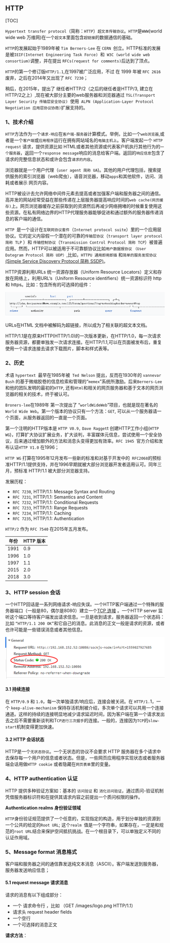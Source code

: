 ## HTTP

[TOC]

`Hypertext transfer protocol`（简称：`HTTP`）`超文本传输协议`。`HTTP`是`WWW`(world wide web 万维网)在一个`超文本`里面包含`超链接`的数据通信的基础。

`HTTP`的发展起始于1989年被 `Tim Berners-Lee` 在 `CERN `创立。HTTP标准的发展是被`IEIF(Internet Engineering Task Force) `和` W3C (world wide web consortium)`调整，并在提出 `RFCs(request for comments)`后达到了顶点。

`HTTP`的第一个修订版`HTTP/1.1`,在1997被广泛应用，不过 在 1999 年被 `RFC 2616`废弃，之后在2014年又出现了 `RFC 7230`；

稍后，在2015年，提出了 继任者HTTP/2（之后的继任者是HTTP/3, 建立在 HTTP/2之上）,现在被大部分主要的web服务器和浏览器通过 `TSL(Transport Layer Security 传输层安全协议) `使用` ALPN (Application-Layer Protocol Negotiation 应用层协议协商)`扩展支持的。

### 1、技术介绍

`HTTP`方法作为一个`请求-响应`在`客户端-服务器`计算模式。举例，比如一个`web浏览器`,或者是一个`客户端`或`应用程序`运行在拥有网站域名的`电脑主机上`。客户端发起一个 `HTTP request` 请求，提供资源比如 HTML或者其他资源或代表客户机执行其他行为的`一个服务器`，返回一个`response message`响应的消息给客户端。返回的`响应信息`包含了请求的完整信息状态和或许会包含`请求的内容`。

浏览器就是一个用户代理（`user agent 简称 UA`)。其他的用户代理包括，搜索提供服务的索引浏览器（web爬虫），语音浏览器，移动`apps`和其他软件，访问、消耗或者展示 网页内容。

HTTP被设计去允许网络中间件元素去提高或者加强客户端和服务器之间的通信。高并发的网站经常受益在那些传递在上层服务器提高响应时间的`web cache(网页缓存)`上。网页浏览器缓存之前获取到的资源然后再减少网络拥堵的时候重复使用这些资源。在私有网络边界的HTTP代理服务器能够促进和通过额外的服务器传递消息的客户端的通信。

`HTTP `是一个设计在`互联网协议套件`（`Internet protocol suite`）里的一个应用层协议。它的定义内容假一个潜在的可靠的`传输层协议`（`transport layer protocol 简称 TLP` ）和 `传输控制协议`（`Transmission Control Protocol 简称 TCP`）被普遍应用。然而，HTTP可以被适用于不可靠额协议比如`用户数据报协议` `（User Dategram Protocol 简称 UDP）`,比如，`HTTPU 通用即用即插` 和`简单的服务发现协议` [(Simple Service  Discovery Protocol 简称 SSDP)](https://en.wikipedia.org/wiki/Simple_Service_Discovery_Protocol)。

HTTP资源利用URLs 统一资源存放器（Uniform Resource Locators）定义和存放在网络上，利用URL‘s（Uniform Resource identifiers）统一资源标识符 http 和 https。比如：包含所有的可选择的组件：

![](assets/1559022847926.png)

URLs在HTML 文档中被解码为超链接，所以成为了相关联的超文本文档。

HTTP/1.1是在原来HTTP(HTTP/1.0)的一次版本更新，在HTTP/1.0，每一次请求服务器资源，都要单独发一次请求连接。在HTTP/1.1,可以在页面被发布后，重复使用一个请求连接去请求下载图片，脚本和样式表等。

### 2、历史

术语 `hypertext `最早在1985年被` Ted Nelson` 提出，反而在1930年的 `vannevar Bush` 的基于微缩胶卷的信息检索和管理的“`memex`”系统所激励。后来` Berners-Lee `和他的团队发明的最初的`HTTP`, 还有`Html`和相关的网页服务器和基于文本的网页浏览器的相关的技术，终于被认可。

`Broners-lee`在1989年 第一次提出了 “`worldWideWeb`”项目，也就是现在著名的 `World Wide Web`。第一个版本的协议只有一个方法：`GET`, 可以从一个服务器请一个页面，从服务器返回的一直是一个页面。

第一个注明的HTTP版本是 `HTTP V0.9,` `Dave Ragget`t 创建HTTP工作小组(`HTTP WG`)，打算扩大协议扩展业务，扩大谈判，丰富媒体元信息，尝试使用一个安全协议，后来通过增加额外的方法和消息头变得更加有效率。`RFC 1945 `官方介绍和发布认证`HTTP V1.0` 在1996；

`HTTP WG` 打算在1995年12月发布一些新的标准和对基于开发中的` RFC2068`的预标准HTTP/1.1提供支持，并在1996早期就被大部分浏览器开发者适用认可。同年三月，预标准 HTTP/1.1 被大部分浏览器支持。

发展历程：

* `RFC 7230`, HTTP/1.1: Message Syntax and Routing
* `RFC 7231`, HTTP/1.1: Semantics and Content
* `RFC 7232`, HTTP/1.1: Conditional Requests
* `RFC 7233`, HTTP/1.1: Range Requests
* `RFC 7234`, HTTP/1.1: Caching
* `RFC 7235`, HTTP/1.1: Authentication

`HTTP/2` 作为 `RFC 7540` 在2015年五月发布。

| 年份 | HTTP 版本 |
| ---- | --------- |
| 1991 | 0.9       |
| 1996 | 1.0       |
| 1997 | 1.1       |
| 2015 | 2.0       |
| 2018 | 3.0       |



### 3、HTTP session 会话

一个HTTP回话是一系列网络请求-响应失误。一个HTTP客户端通过一个特殊的服务器端口（一般是80，偶尔是8080）建立一个[TCP 连接](https://en.wikipedia.org/wiki/Transmission_Control_Protocol) 。一个HTTP server 监听这个端口等待客户端发出请求信息。一旦是收到请求，服务器返回一个状态码：比如 `“HTTP/1.1 200 OK”`和它自己的消息。此消息的正文一般是请求的资源，或者也许可能是一些错误消息或者其他信息。

![](assets/1559027962666.png)

#### 3.1 持续连接

在 `HTTP/0.9` 和 `1.0`，每一次单独请求/响应后，连接会被关闭。在 `HTTP/1.`1，一个 `keep-alive-mechanism` 保持存活机制被介绍，多次单个请求可以共用一个连接通道。这样的持续的连接明显地减少请求延迟时间，因为客户端在第一个请求发出去之后不需要重新谈判和T`CP进行三次握手`的连接。一般的，连接因为`TCP`的`slow-start`机制变得更加快速。

#### 3.2 HTTP 会话状态

HTTP是一个`无状态协议`。一个无状态的协议不会要求 HTTP 服务器在多个请求中去保存每一个用户的信息或者状态。但是，一些网页应用程序实现状态或者服务器端会话用做`HTTP cookie` 或者隐藏在`网页表单`里的变量。

### 4、HTTP authentication 认证

HTTP 提供多种验证方案如：基本的 `访问验证` 和 `消化访问验证`，通过质问-验证机制凭借服务器标识符和在提供其请求内容之前提出一个质问权限的操作。

**Authentication realms 身份验证领域**

`HTTP`身份验证规范提供了一个任意的，实现指定的构造，用于划分单独的资源到一个公共的给定的`Root URL`; 这个`realm `值是一个字符串，如果存在，一定是和规范的`root URL`结合来保护空间抵抗挑战。在一个根目录下，可以单独定义不同的认证作用域。

### 5、Message format 消息格式

客户端和服务器之间的通信靠发送纯文本消息（ASCII）。客户端发送到服务器，服务器发送响应信息；

#### 5.1 request message 请求消息

请求的消息有以下组成部分：

* 一个 请求命令行 ，比如 （GET /images/logo.png HTTP/1.1）
* 请求头 request header fields
* 一个空行
* 一个可选择的消息正文

**请求方法**：



